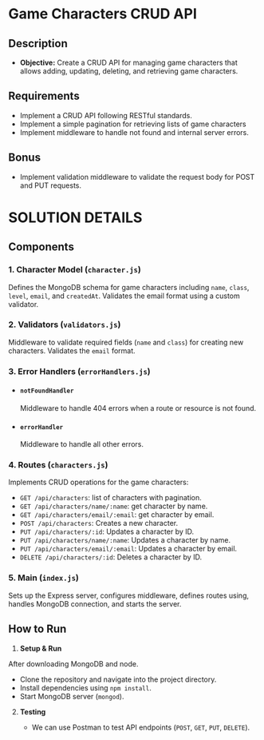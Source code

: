 # Game Characters CRUD API

## Description

- **Objective:** Create a CRUD API for managing game characters that allows adding, updating, deleting, and retrieving game characters.

## Requirements

- Implement a CRUD API following RESTful standards.
- Implement a simple pagination for retrieving lists of game characters
- Implement middleware to handle not found and internal server errors.

## Bonus

- Implement validation middleware to validate the request body for POST and PUT requests.

# SOLUTION DETAILS

## Components

### 1. Character Model (`character.js`)

Defines the MongoDB schema for game characters including `name`, `class`, `level`, `email`, and `createdAt`. Validates the email format using a custom validator.

### 2. Validators (`validators.js`)

Middleware to validate required fields (`name` and `class`) for creating new characters. Validates the `email` format.

### 3. Error Handlers (`errorHandlers.js`)

- #### `notFoundHandler`

  Middleware to handle 404 errors when a route or resource is not found.

- #### `errorHandler`

  Middleware to handle all other errors.

### 4. Routes (`characters.js`)

Implements CRUD operations for the game characters:

- `GET /api/characters`: list of characters with pagination.
- `GET /api/characters/name/:name`: get character by name.
- `GET /api/characters/email/:email`: get character by email.
- `POST /api/characters`: Creates a new character.
- `PUT /api/characters/:id`: Updates a character by ID.
- `PUT /api/characters/name/:name`: Updates a character by name.
- `PUT /api/characters/email/:email`: Updates a character by email.
- `DELETE /api/characters/:id`: Deletes a character by ID.

### 5. Main (`index.js`)

Sets up the Express server, configures middleware, defines routes using, handles MongoDB connection, and starts the server.

## How to Run

1. **Setup & Run**

After downloading MongoDB and node.
   - Clone the repository and navigate into the project directory.
   - Install dependencies using `npm install`.
   - Start MongoDB server (`mongod`).

2. **Testing**

   - We can use Postman to test API endpoints (`POST`, `GET`, `PUT`, `DELETE`).
